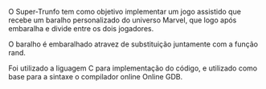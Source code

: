 O Super-Trunfo tem como objetivo implementar um jogo assistido que recebe um baralho personalizado do universo Marvel, que logo após embaralha e divide entre os dois jogadores.

O baralho é embaralhado atravez de substituição juntamente com a função rand.

Foi utilizado a liguagem C para implementação do código, e utilizado como base para a sintaxe o compilador online Online GDB.
